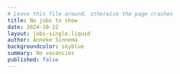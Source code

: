 ```yaml
---
# Leave this file around, otherwise the page crashes
title: No jobs to show
date: 2024-10-22
layout: jobs-single.liquid
author: Anneke Sinnema
backgroundcolor: skyblue
summary: No vacancies
published: false
---
```


